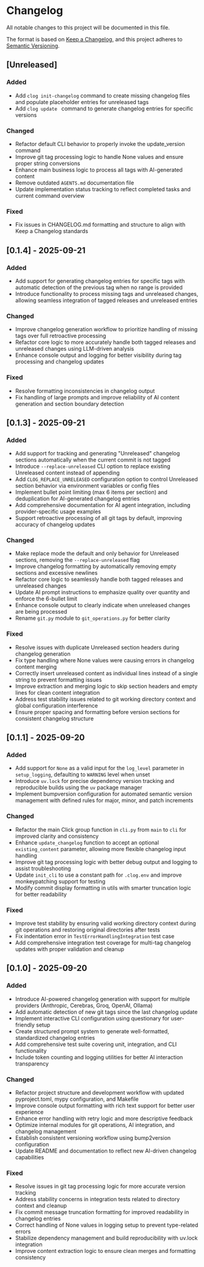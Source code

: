 # Changelog

All notable changes to this project will be documented in this file.

The format is based on [Keep a Changelog](https://keepachangelog.com/en/1.0.0/), and this project adheres to
[Semantic Versioning](https://semver.org/spec/v2.0.0.html).

## [Unreleased]
### Added
- Add `clog init-changelog` command to create missing changelog files and populate placeholder entries for unreleased tags
- Add `clog update ` command to generate changelog entries for specific versions
### Changed
- Refactor default CLI behavior to properly invoke the update_version command
- Improve git tag processing logic to handle None values and ensure proper string conversions
- Enhance main business logic to process all tags with AI-generated content
- Remove outdated `AGENTS.md` documentation file
- Update implementation status tracking to reflect completed tasks and current command overview
### Fixed
- Fix issues in CHANGELOG.md formatting and structure to align with Keep a Changelog standards

## [0.1.4] - 2025-09-21
### Added
- Add support for generating changelog entries for specific tags with automatic detection of the previous tag when no range is provided
- Introduce functionality to process missing tags and unreleased changes, allowing seamless integration of tagged releases and unreleased entries
### Changed
- Improve changelog generation workflow to prioritize handling of missing tags over full retroactive processing
- Refactor core logic to more accurately handle both tagged releases and unreleased changes using LLM-driven analysis
- Enhance console output and logging for better visibility during tag processing and changelog updates
### Fixed
- Resolve formatting inconsistencies in changelog output
- Fix handling of large prompts and improve reliability of AI content generation and section boundary detection

## [0.1.3] - 2025-09-21
### Added
- Add support for tracking and generating "Unreleased" changelog sections automatically when the current commit is not tagged
- Introduce `--replace-unreleased` CLI option to replace existing Unreleased content instead of appending
- Add `CLOG_REPLACE_UNRELEASED` configuration option to control Unreleased section behavior via environment variables or config files
- Implement bullet point limiting (max 6 items per section) and deduplication for AI-generated changelog entries
- Add comprehensive documentation for AI agent integration, including provider-specific usage examples
- Support retroactive processing of all git tags by default, improving accuracy of changelog updates
### Changed
- Make replace mode the default and only behavior for Unreleased sections, removing the `--replace-unreleased` flag
- Improve changelog formatting by automatically removing empty sections and excessive newlines
- Refactor core logic to seamlessly handle both tagged releases and unreleased changes
- Update AI prompt instructions to emphasize quality over quantity and enforce the 6-bullet limit
- Enhance console output to clearly indicate when unreleased changes are being processed
- Rename `git.py` module to `git_operations.py` for better clarity
### Fixed
- Resolve issues with duplicate Unreleased section headers during changelog generation
- Fix type handling where None values were causing errors in changelog content merging
- Correctly insert unreleased content as individual lines instead of a single string to prevent formatting issues
- Improve extraction and merging logic to skip section headers and empty lines for clean content integration
- Address test stability issues related to git working directory context and global configuration interference
- Ensure proper spacing and formatting before version sections for consistent changelog structure

## [0.1.1] - 2025-09-20
### Added
- Add support for `None` as a valid input for the `log_level` parameter in `setup_logging`, defaulting to `WARNING` level when unset
- Introduce `uv.lock` for precise dependency version tracking and reproducible builds using the `uv` package manager
- Implement bumpversion configuration for automated semantic version management with defined rules for major, minor, and patch increments
### Changed
- Refactor the main Click group function in `cli.py` from `main` to `cli` for improved clarity and consistency
- Enhance `update_changelog` function to accept an optional `existing_content` parameter, allowing more flexible changelog input handling
- Improve git tag processing logic with better debug output and logging to assist troubleshooting
- Update `init_cli` to use a constant path for `.clog.env` and improve monkeypatching support for testing
- Modify commit display formatting in utils with smarter truncation logic for better readability
### Fixed
- Improve test stability by ensuring valid working directory context during git operations and restoring original directories after tests
- Fix indentation error in `TestErrorHandlingIntegration` test case
- Add comprehensive integration test coverage for multi-tag changelog updates with proper validation and cleanup

## [0.1.0] - 2025-09-20
### Added
- Introduce AI-powered changelog generation with support for multiple providers (Anthropic, Cerebras, Groq, OpenAI, Ollama)
- Add automatic detection of new git tags since the last changelog update
- Implement interactive CLI configuration using questionary for user-friendly setup
- Create structured prompt system to generate well-formatted, standardized changelog entries
- Add comprehensive test suite covering unit, integration, and CLI functionality
- Include token counting and logging utilities for better AI interaction transparency
### Changed
- Refactor project structure and development workflow with updated pyproject.toml, mypy configuration, and Makefile
- Improve console output formatting with rich text support for better user experience
- Enhance error handling with retry logic and more descriptive feedback
- Optimize internal modules for git operations, AI integration, and changelog management
- Establish consistent versioning workflow using bump2version configuration
- Update README and documentation to reflect new AI-driven changelog capabilities
### Fixed
- Resolve issues in git tag processing logic for more accurate version tracking
- Address stability concerns in integration tests related to directory context and cleanup
- Fix commit message truncation formatting for improved readability in changelog entries
- Correct handling of None values in logging setup to prevent type-related errors
- Stabilize dependency management and build reproducibility with uv.lock integration
- Improve content extraction logic to ensure clean merges and formatting consistency